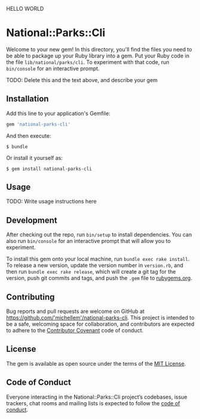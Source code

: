 HELLO WORLD

# National::Parks::Cli

Welcome to your new gem! In this directory, you'll find the files you need to be able to package up your Ruby library into a gem. Put your Ruby code in the file `lib/national/parks/cli`. To experiment with that code, run `bin/console` for an interactive prompt.

TODO: Delete this and the text above, and describe your gem

## Installation

Add this line to your application's Gemfile:

```ruby
gem 'national-parks-cli'
```

And then execute:

    $ bundle

Or install it yourself as:

    $ gem install national-parks-cli

## Usage

TODO: Write usage instructions here

## Development

After checking out the repo, run `bin/setup` to install dependencies. You can also run `bin/console` for an interactive prompt that will allow you to experiment.

To install this gem onto your local machine, run `bundle exec rake install`. To release a new version, update the version number in `version.rb`, and then run `bundle exec rake release`, which will create a git tag for the version, push git commits and tags, and push the `.gem` file to [rubygems.org](https://rubygems.org).

## Contributing

Bug reports and pull requests are welcome on GitHub at https://github.com/'michellem'/national-parks-cli. This project is intended to be a safe, welcoming space for collaboration, and contributors are expected to adhere to the [Contributor Covenant](http://contributor-covenant.org) code of conduct.

## License

The gem is available as open source under the terms of the [MIT License](https://opensource.org/licenses/MIT).

## Code of Conduct

Everyone interacting in the National::Parks::Cli project’s codebases, issue trackers, chat rooms and mailing lists is expected to follow the [code of conduct](https://github.com/'michellem'/national-parks-cli/blob/master/CODE_OF_CONDUCT.md).
